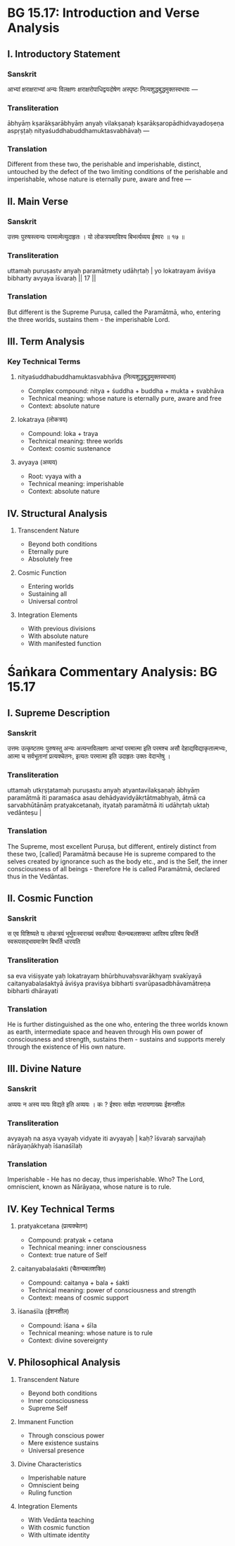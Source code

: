 # BG 15.17: Introduction and Verse Analysis

## I. Introductory Statement

### Sanskrit
आभ्यां क्षराक्षराभ्यां अन्यः विलक्षणः क्षराक्षरोपाधिद्वयदोषेण अस्पृष्टः नित्यशुद्धबुद्धमुक्तस्वभावः —

### Transliteration
ābhyāṃ kṣarākṣarābhyāṃ anyaḥ vilakṣaṇaḥ kṣarākṣaropādhidvayadoṣeṇa aspṛṣṭaḥ nityaśuddhabuddhamuktasvabhāvaḥ —

### Translation
Different from these two, the perishable and imperishable, distinct, untouched by the defect of the two limiting conditions of the perishable and imperishable, whose nature is eternally pure, aware and free —

## II. Main Verse

### Sanskrit
उत्तमः पुरुषस्त्वन्यः परमात्मेत्युदाहृतः ।
यो लोकत्रयमाविश्य बिभर्त्यव्यय ईश्वरः ॥ १७ ॥

### Transliteration
uttamaḥ puruṣastv anyaḥ paramātmety udāhṛtaḥ |
yo lokatrayam āviśya bibharty avyaya īśvaraḥ || 17 ||

### Translation
But different is the Supreme Puruṣa, called the Paramātmā, who, entering the three worlds, sustains them - the imperishable Lord.

## III. Term Analysis

### Key Technical Terms
1. nityaśuddhabuddhamuktasvabhāva (नित्यशुद्धबुद्धमुक्तस्वभाव)
   - Complex compound: nitya + śuddha + buddha + mukta + svabhāva
   - Technical meaning: whose nature is eternally pure, aware and free
   - Context: absolute nature

2. lokatraya (लोकत्रय)
   - Compound: loka + traya
   - Technical meaning: three worlds
   - Context: cosmic sustenance

3. avyaya (अव्यय)
   - Root: vyaya with a
   - Technical meaning: imperishable
   - Context: absolute nature

## IV. Structural Analysis

1. Transcendent Nature
   - Beyond both conditions
   - Eternally pure
   - Absolutely free

2. Cosmic Function
   - Entering worlds
   - Sustaining all
   - Universal control

3. Integration Elements
   - With previous divisions
   - With absolute nature
   - With manifested function

# Śaṅkara Commentary Analysis: BG 15.17

## I. Supreme Description

### Sanskrit
उत्तमः उत्कृष्टतमः पुरुषस्तु अन्यः अत्यन्तविलक्षणः आभ्यां परमात्मा इति परमश्च असौ देहाद्यविद्याकृतात्मभ्यः, आत्मा च सर्वभूतानां प्रत्यक्चेतनः, इत्यतः परमात्मा इति उदाहृतः उक्तः वेदान्तेषु ।

### Transliteration
uttamaḥ utkṛṣṭatamaḥ puruṣastu anyaḥ atyantavilakṣaṇaḥ ābhyāṃ paramātmā iti paramaśca asau dehādyavidyākṛtātmabhyaḥ, ātmā ca sarvabhūtānāṃ pratyakcetanaḥ, ityataḥ paramātmā iti udāhṛtaḥ uktaḥ vedānteṣu |

### Translation
The Supreme, most excellent Puruṣa, but different, entirely distinct from these two, [called] Paramātmā because He is supreme compared to the selves created by ignorance such as the body etc., and is the Self, the inner consciousness of all beings - therefore He is called Paramātmā, declared thus in the Vedāntas.

## II. Cosmic Function

### Sanskrit
स एव विशिष्यते यः लोकत्रयं भूर्भुवःस्वराख्यं स्वकीयया चैतन्यबलशक्त्या आविश्य प्रविश्य बिभर्ति स्वरूपसद्भावमात्रेण बिभर्ति धारयति

### Transliteration
sa eva viśiṣyate yaḥ lokatrayaṃ bhūrbhuvaḥsvarākhyaṃ svakīyayā caitanyabalaśaktyā āviśya praviśya bibharti svarūpasadbhāvamātreṇa bibharti dhārayati

### Translation
He is further distinguished as the one who, entering the three worlds known as earth, intermediate space and heaven through His own power of consciousness and strength, sustains them - sustains and supports merely through the existence of His own nature.

## III. Divine Nature

### Sanskrit
अव्ययः न अस्य व्ययः विद्यते इति अव्ययः । कः ? ईश्वरः सर्वज्ञः नारायणाख्यः ईशनशीलः

### Transliteration
avyayaḥ na asya vyayaḥ vidyate iti avyayaḥ | kaḥ? īśvaraḥ sarvajñaḥ nārāyaṇākhyaḥ īśanaśīlaḥ

### Translation
Imperishable - He has no decay, thus imperishable. Who? The Lord, omniscient, known as Nārāyaṇa, whose nature is to rule.

## IV. Key Technical Terms

1. pratyakcetana (प्रत्यक्चेतन)
   - Compound: pratyak + cetana
   - Technical meaning: inner consciousness
   - Context: true nature of Self

2. caitanyabalaśakti (चैतन्यबलशक्ति)
   - Compound: caitanya + bala + śakti
   - Technical meaning: power of consciousness and strength
   - Context: means of cosmic support

3. īśanaśīla (ईशनशील)
   - Compound: īśana + śīla
   - Technical meaning: whose nature is to rule
   - Context: divine sovereignty

## V. Philosophical Analysis

1. Transcendent Nature
   - Beyond both conditions
   - Inner consciousness
   - Supreme Self

2. Immanent Function
   - Through conscious power
   - Mere existence sustains
   - Universal presence

3. Divine Characteristics
   - Imperishable nature
   - Omniscient being
   - Ruling function

4. Integration Elements
   - With Vedānta teaching
   - With cosmic function
   - With ultimate identity

